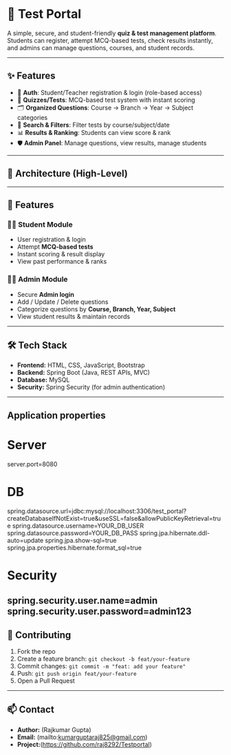 
# 📝 Test Portal  

A simple, secure, and student-friendly **quiz & test management platform**. Students can register, attempt MCQ-based tests, check results instantly, and admins can manage questions, courses, and student records.  

---

## ✨ Features  

* 👤 **Auth**: Student/Teacher registration & login (role-based access)  
* 📝 **Quizzes/Tests**: MCQ-based test system with instant scoring  
* 🗂️ **Organized Questions**: Course → Branch → Year → Subject categories  
* 🔎 **Search & Filters**: Filter tests by course/subject/date  
* 📊 **Results & Ranking**: Students can view score & rank  
* 🛡️ **Admin Panel**: Manage questions, view results, manage students  

---

## 🧱 Architecture (High-Level)  


---

## 🚀 Features  

### 👩‍🎓 Student Module  
- User registration & login  
- Attempt **MCQ-based tests**  
- Instant scoring & result display  
- View past performance & ranks  

### 👨‍💻 Admin Module  
- Secure **Admin login**  
- Add / Update / Delete questions  
- Categorize questions by **Course, Branch, Year, Subject**  
- View student results & maintain records  

---

## 🛠 Tech Stack  
- **Frontend:** HTML, CSS, JavaScript, Bootstrap  
- **Backend:** Spring Boot (Java, REST APIs, MVC)  
- **Database:** MySQL  
- **Security:** Spring Security (for admin authentication)  

---
## Application properties
# Server
server.port=8080

# DB
spring.datasource.url=jdbc:mysql://localhost:3306/test_portal?createDatabaseIfNotExist=true&useSSL=false&allowPublicKeyRetrieval=true
spring.datasource.username=YOUR_DB_USER
spring.datasource.password=YOUR_DB_PASS
spring.jpa.hibernate.ddl-auto=update
spring.jpa.show-sql=true
spring.jpa.properties.hibernate.format_sql=true

# Security
spring.security.user.name=admin
spring.security.user.password=admin123
---

## 🤝 Contributing

1. Fork the repo
2. Create a feature branch: `git checkout -b feat/your-feature`
3. Commit changes: `git commit -m "feat: add your feature"`
4. Push: `git push origin feat/your-feature`
5. Open a Pull Request

---

## 📫 Contact

* **Author:** (Rajkumar Gupta)
* **Email:** (mailto:kumarguptaraj825@gmail.com)
* **Project:**(https://github.com/raj8292/Testportal)

